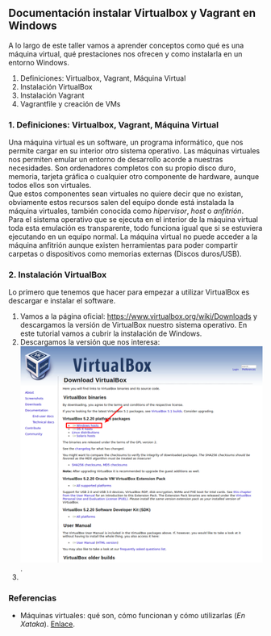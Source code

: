 ## Documentación instalar Virtualbox y Vagrant en Windows
A lo largo de este taller vamos a aprender conceptos como qué es una máquina virtual, qué prestaciones nos ofrecen y como instalarla en un entorno Windows.

1. Definiciones: Virtualbox, Vagrant, Máquina Virtual
2. Instalación VirtualBox
3. Instalación Vagrant
4. Vagrantfile y creación de VMs

### 1. Definiciones: Virtualbox, Vagrant, Máquina Virtual
Una máquina virtual es un software, un programa informático, que nos permite cargar en su interior otro sistema operativo. Las máquinas virtuales nos permiten emular un entorno de desarrollo acorde a nuestras necesidades. Son ordenadores completos con su propio disco duro, memoria, tarjeta gráfica o cualquier otro componente de hardware, aunque todos ellos son virtuales.   
Que estos componentes sean virtuales no quiere decir que no existan, obviamente estos recursos salen del equipo donde está instalada la máquina virtuales, también conocida como _hipervisor_, _host_ o _anfitrión_.   
Para el sistema operativo que se ejecuta en el interior de la máquina virtual toda esta emulación es transparente, todo funciona igual que si se estuviera ejecutando en un equipo normal.
La máquina virtual no puede acceder a la máquina anfitrión aunque existen herramientas para poder compartir carpetas o dispositivos como memorias externas (Discos duros/USB).

### 2. Instalación VirtualBox
Lo primero que tenemos que hacer para empezar a utilizar VirtualBox es descargar e instalar el software.
1. Vamos a la página oficial: https://www.virtualbox.org/wiki/Downloads y descargamos la versión de VirtualBox nuestro sistema operativo. En este tutorial vamos a cubrir la instalación de Windows.
2. Descargamos la versión que nos interesa:
![vagrant-download](images/vagrant-download.png).
3. 

### Referencias
-  Máquinas virtuales: qué son, cómo funcionan y cómo utilizarlas (_En Xataka_). [Enlace](https://www.xataka.com/especiales/maquinas-virtuales-que-son-como-funcionan-y-como-utilizarlas).